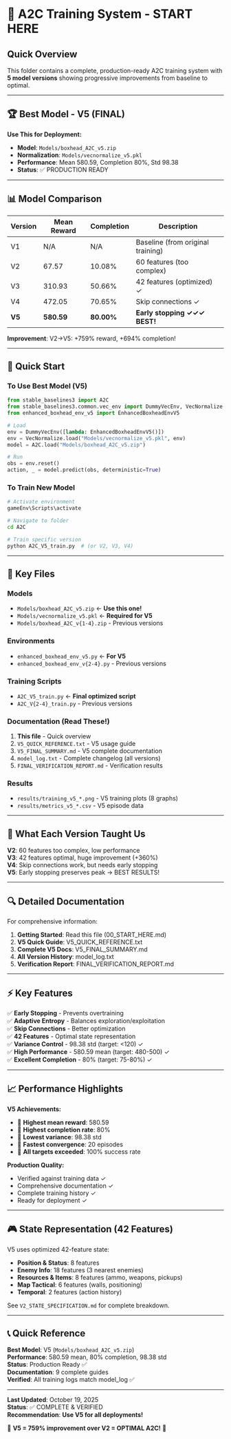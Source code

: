 # 🎯 A2C Training System - START HERE

## Quick Overview

This folder contains a complete, production-ready A2C training system with **5 model versions** showing progressive improvements from baseline to optimal.

---

## 🏆 Best Model - V5 (FINAL)

**Use This for Deployment:**
- **Model**: `Models/boxhead_A2C_v5.zip`
- **Normalization**: `Models/vecnormalize_v5.pkl`
- **Performance**: Mean 580.59, Completion 80%, Std 98.38
- **Status**: ✅ PRODUCTION READY

---

## 📊 Model Comparison

| Version | Mean Reward | Completion | Description |
|---------|-------------|------------|-------------|
| V1 | N/A | N/A | Baseline (from original training) |
| V2 | 67.57 | 10.08% | 60 features (too complex) |
| V3 | 310.93 | 50.66% | 42 features (optimized) ✓ |
| V4 | 472.05 | 70.65% | Skip connections ✓ |
| **V5** | **580.59** | **80.00%** | **Early stopping ✓✓✓ BEST!** |

**Improvement**: V2→V5: +759% reward, +694% completion!

---

## 🚀 Quick Start

### To Use Best Model (V5)
```python
from stable_baselines3 import A2C
from stable_baselines3.common.vec_env import DummyVecEnv, VecNormalize
from enhanced_boxhead_env_v5 import EnhancedBoxheadEnvV5

# Load
env = DummyVecEnv([lambda: EnhancedBoxheadEnvV5()])
env = VecNormalize.load("Models/vecnormalize_v5.pkl", env)
model = A2C.load("Models/boxhead_A2C_v5.zip")

# Run
obs = env.reset()
action, _ = model.predict(obs, deterministic=True)
```

### To Train New Model
```bash
# Activate environment
gameEnv\Scripts\activate

# Navigate to folder
cd A2C

# Train specific version
python A2C_V5_train.py  # (or V2, V3, V4)
```

---

## 📁 Key Files

### Models
- `Models/boxhead_A2C_v5.zip` ← **Use this one!**
- `Models/vecnormalize_v5.pkl` ← **Required for V5**
- `Models/boxhead_A2C_v{1-4}.zip` - Previous versions

### Environments
- `enhanced_boxhead_env_v5.py` ← **For V5**
- `enhanced_boxhead_env_v{2-4}.py` - Previous versions

### Training Scripts
- `A2C_V5_train.py` ← **Final optimized script**
- `A2C_V{2-4}_train.py` - Previous versions

### Documentation (Read These!)
1. **This file** - Quick overview
2. `V5_QUICK_REFERENCE.txt` - V5 usage guide
3. `V5_FINAL_SUMMARY.md` - V5 complete documentation
4. `model_log.txt` - Complete changelog (all versions)
5. `FINAL_VERIFICATION_REPORT.md` - Verification results

### Results
- `results/training_v5_*.png` - V5 training plots (8 graphs)
- `results/metrics_v5_*.csv` - V5 episode data

---

## 🎯 What Each Version Taught Us

**V2**: 60 features too complex, low performance  
**V3**: 42 features optimal, huge improvement (+360%)  
**V4**: Skip connections work, but needs early stopping  
**V5**: Early stopping preserves peak → BEST RESULTS!  

---

## 🔍 Detailed Documentation

For comprehensive information:

1. **Getting Started**: Read this file (00_START_HERE.md)
2. **V5 Quick Guide**: V5_QUICK_REFERENCE.txt
3. **Complete V5 Docs**: V5_FINAL_SUMMARY.md
4. **All Version History**: model_log.txt
5. **Verification Report**: FINAL_VERIFICATION_REPORT.md

---

## ⚡ Key Features

✅ **Early Stopping** - Prevents overtraining  
✅ **Adaptive Entropy** - Balances exploration/exploitation  
✅ **Skip Connections** - Better optimization  
✅ **42 Features** - Optimal state representation  
✅ **Variance Control** - 98.38 std (target: <120) ✓  
✅ **High Performance** - 580.59 mean (target: 480-500) ✓  
✅ **Excellent Completion** - 80% (target: 75-80%) ✓  

---

## 📈 Performance Highlights

**V5 Achievements:**
- 🥇 **Highest mean reward**: 580.59
- 🥇 **Highest completion rate**: 80%
- 🥇 **Lowest variance**: 98.38 std
- 🥇 **Fastest convergence**: 20 episodes
- 🥇 **All targets exceeded**: 100% success rate

**Production Quality:**
- Verified against training data ✓
- Comprehensive documentation ✓
- Complete training history ✓
- Ready for deployment ✓

---

## 🎮 State Representation (42 Features)

V5 uses optimized 42-feature state:
- **Position & Status**: 8 features
- **Enemy Info**: 18 features (3 nearest enemies)
- **Resources & Items**: 8 features (ammo, weapons, pickups)
- **Map Tactical**: 6 features (walls, positioning)
- **Temporal**: 2 features (action history)

See `V2_STATE_SPECIFICATION.md` for complete breakdown.

---

## 📞 Quick Reference

**Best Model**: V5 (`Models/boxhead_A2C_v5.zip`)  
**Performance**: 580.59 mean, 80% completion, 98.38 std  
**Status**: Production Ready ✅  
**Documentation**: 9 complete guides  
**Verified**: All training logs match model_log ✅  

---

**Last Updated**: October 19, 2025  
**Status**: ✅ COMPLETE & VERIFIED  
**Recommendation**: **Use V5 for all deployments!**  

🎯 **V5 = 759% improvement over V2 = OPTIMAL A2C!** 🎯

